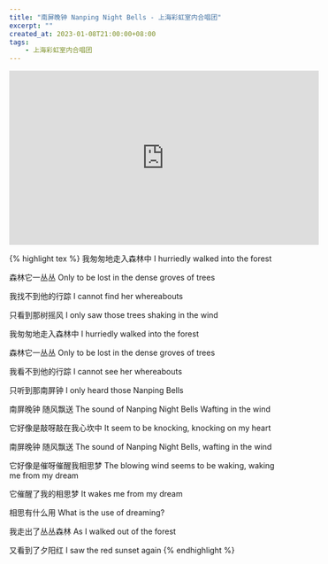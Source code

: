 ```yaml
---
title: "南屏晚钟 Nanping Night Bells - 上海彩虹室内合唱团"
excerpt: ""
created_at: 2023-01-08T21:00:00+08:00
tags:
    - 上海彩虹室内合唱团
---
```


<iframe width="560" height="315" src="https://www.youtube.com/embed/4Wh6TSfkHv4" title="YouTube video player" frameborder="0" allow="accelerometer; autoplay; clipboard-write; encrypted-media; gyroscope; picture-in-picture; web-share" allowfullscreen></iframe>

{% highlight tex %}
我匆匆地走入森林中
I hurriedly walked into the forest

森林它一丛丛
Only to be lost in the dense groves of trees

我找不到他的行踪
I cannot find her whereabouts

只看到那树摇风
I only saw those trees shaking in the wind

我匆匆地走入森林中
I hurriedly walked into the forest

森林它一丛丛
Only to be lost in the dense groves of trees

我看不到他的行踪
I cannot see her whereabouts

只听到那南屏钟
I only heard those Nanping Bells

南屏晚钟 随风飘送
The sound of Nanping Night Bells
Wafting in the wind

它好像是敲呀敲在我心坎中
It seem to be knocking, knocking on my heart

南屏晚钟 随风飘送
The sound of Nanping Night Bells, wafting in the wind

它好像是催呀催醒我相思梦
The blowing wind seems to be waking, waking me from my dream

它催醒了我的相思梦
It wakes me from my dream

相思有什么用
What is the use of dreaming?

我走出了丛丛森林
As I walked out of the forest

又看到了夕阳红
I saw the red sunset again
{% endhighlight %}

